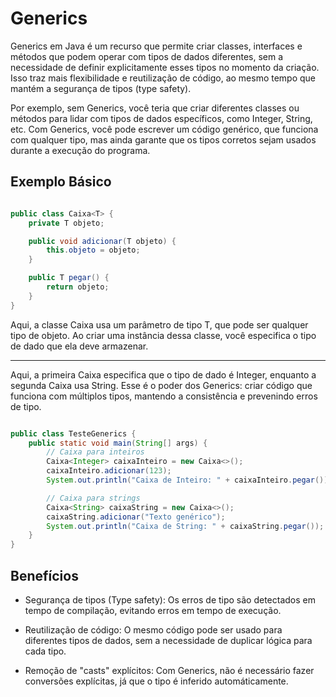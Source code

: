 # Generics

Generics em Java é um recurso que permite criar classes, interfaces e métodos que podem operar com tipos de dados diferentes, sem a necessidade de definir explicitamente esses tipos no momento da criação. Isso traz mais flexibilidade e reutilização de código, ao mesmo tempo que mantém a segurança de tipos (type safety).

Por exemplo, sem Generics, você teria que criar diferentes classes ou métodos para lidar com tipos de dados específicos, como Integer, String, etc. Com Generics, você pode escrever um código genérico, que funciona com qualquer tipo, mas ainda garante que os tipos corretos sejam usados durante a execução do programa.

## Exemplo Básico

``` java

public class Caixa<T> {
    private T objeto;

    public void adicionar(T objeto) {
        this.objeto = objeto;
    }

    public T pegar() {
        return objeto;
    }
}

```

Aqui, a classe Caixa usa um parâmetro de tipo T, que pode ser qualquer tipo de objeto. Ao criar uma instância dessa classe, você especifica o tipo de dado que ela deve armazenar.

<hr>

Aqui, a primeira Caixa especifica que o tipo de dado é Integer, enquanto a segunda Caixa usa String. Esse é o poder dos Generics: criar código que funciona com múltiplos tipos, mantendo a consistência e prevenindo erros de tipo.

``` java

public class TesteGenerics {
    public static void main(String[] args) {
        // Caixa para inteiros
        Caixa<Integer> caixaInteiro = new Caixa<>();
        caixaInteiro.adicionar(123);
        System.out.println("Caixa de Inteiro: " + caixaInteiro.pegar());

        // Caixa para strings
        Caixa<String> caixaString = new Caixa<>();
        caixaString.adicionar("Texto genérico");
        System.out.println("Caixa de String: " + caixaString.pegar());
    }
}

```

## Benefícios

- Segurança de tipos (Type safety): Os erros de tipo são detectados em tempo de compilação, evitando erros em tempo de execução.

- Reutilização de código: O mesmo código pode ser usado para diferentes tipos de dados, sem a necessidade de duplicar lógica para cada tipo.

- Remoção de "casts" explícitos: Com Generics, não é necessário fazer conversões explícitas, já que o tipo é inferido automáticamente.